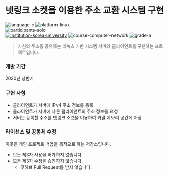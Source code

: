 # 넷링크 소켓을 이용한 주소 교환 시스템 구현

![language-c][language-c]
![platform-linux][platform-linux]
<br>
![participants-solo][participants-solo]
<br>
[![institution-korea-university][korea-university-image]][korea-university-cs-url]
![course-computer-network][course-cose342]
![grade-a][grade-a]

> 자신의 주소를 공유하는 리눅스 기반 시스템 서버와 클라이언트를 구현하는 프로젝트입니다.

### 개발 기간

2020년 상반기

### 구현 사항

  * 클라이언트가 서버에 IPv4 주소 정보를 등록
  * 클라이언트가 서버에 다른 클라이언트의 주소 정보를 요청
  * 서버는 등록할 주소를 넷링크 소켓을 이용하여 커널 메모리 공간에 저장

### 라이선스 및 공동체 수정

이곳은 개인 프로젝트 백업을 목적으로 하는 저장소입니다.

  * 모든 제3자 사용을 허가하지 않습니다.
  * 모든 제3자 수정을 승인하지 않습니다.
    * 깃허브 Pull Request를 받지 않습니다.

<!-- Image definitions -->
[korea-university-image]: https://img.shields.io/badge/Institution-Korea%20University-red
[korea-university-cs-url]: http://cs.korea.ac.kr
[course-cose342]: https://img.shields.io/badge/Course-Computer%20Network-brightgreen
[language-c]: https://img.shields.io/badge/Language-C-orange
[platform-linux]: https://img.shields.io/badge/Platform-Linux-yellowgreen
[grade-a]: https://img.shields.io/badge/Grade-A-yellow
[participants-solo]: https://img.shields.io/badge/Participants-Solo%20Project-7aa3cc
